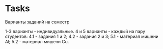 # Tasks
Варианты заданий на семестр

1-3 варианты - индивидуальные.
4 и 5 варианты - каждый на пару студентов:
4.1 - задания 1 и 2; 
4.2 - задания 2 и 3; 
5.1 - материал мишени Al; 
5.2 - материал мишени Cu.
